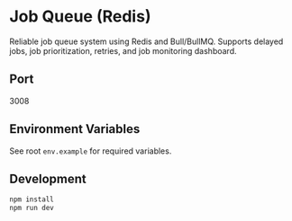 # Job Queue (Redis)

Reliable job queue system using Redis and Bull/BullMQ. Supports delayed jobs, job prioritization, retries, and job monitoring dashboard.

## Port

3008

## Environment Variables

See root `env.example` for required variables.

## Development

```bash
npm install
npm run dev
```
